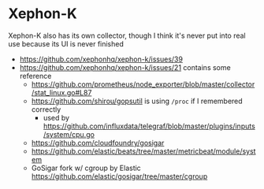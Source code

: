# Xephon-K

Xephon-K also has its own collector, though I think it's never put into real use because its UI is never finished

- https://github.com/xephonhq/xephon-k/issues/39
- https://github.com/xephonhq/xephon-k/issues/21 contains some reference
  - https://github.com/prometheus/node_exporter/blob/master/collector/stat_linux.go#L87
  - https://github.com/shirou/gopsutil is using `/proc` if I remembered correctly
    - used by https://github.com/influxdata/telegraf/blob/master/plugins/inputs/system/cpu.go 
  - https://github.com/cloudfoundry/gosigar
  - https://github.com/elastic/beats/tree/master/metricbeat/module/system
  - GoSigar fork w/ cgroup by Elastic https://github.com/elastic/gosigar/tree/master/cgroup 